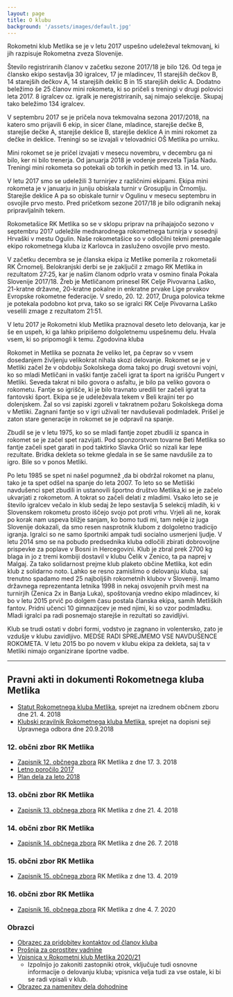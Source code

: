 ```yaml
---
layout: page
title: O klubu
background: '/assets/images/default.jpg'
---
```


Rokometni klub Metlika se je v letu 2017 uspešno udeleževal tekmovanj, ki jih razpisuje Rokometna zveza Slovenije.

Število registriranih članov v začetku sezone 2017/18 je bilo 126. Od tega je člansko ekipo sestavlja 30 igralcev, 17 je 
mladincev, 11 starejših dečkov B, 14 starejših dečkov A, 14 starejših deklic B in 15 starejših deklic A. Dodatno beležimo 
še 25 članov mini rokometa, ki so pričeli s treningi v drugi polovici leta 2017. 8 igralcev oz. igralk je neregistriranih, 
saj nimajo selekcije. Skupaj tako beležimo 134
igralcev.

V septembru 2017 se je pričela nova tekmovalna sezona 2017/2018, na katero smo prijavili 6 ekip, in sicer člane, mladince, 
starejše dečke B, starejše dečke A, starejše deklice B, starejše deklice A in mini rokomet za dečke in deklice. Treningi 
so se izvajali v telovadnici OŠ Metlika po urniku.

Mini rokomet se je pričel izvajati v mesecu novembru, v decembru ga ni bilo, ker ni bilo trenerja. Od januarja 2018 je 
vodenje prevzela Tjaša Nadu. Treningi mini rokometa so potekali ob torkih in petkih med 13. in 14. uro.

V letu 2017 smo se udeležili 3 turnirjev z različnimi ekipami. Ekipa mini rokometa je v januarju in juniju obiskala turnir 
v Grosuplju in Črnomlju. Starejše deklice A pa so obiskale turnir v Ogulinu v mesecu septembru in osvojile prvo mesto. Pred 
pričetkom sezone 2017/18 je bilo odigranih nekaj pripravljalnih tekem.

Rokometašice RK Metlika so se v sklopu priprav na prihajajočo sezono v septembru 2017 udeležile mednarodnega rokometnega 
turnirja v sosednji Hrvaški v mestu Ogulin. Naše rokometašice so v odločilni tekmi premagale ekipo rokometnega kluba iz 
Karlovca in zasluženo osvojile prvo mesto.

V začetku decembra se je članska ekipa iz Metlike pomerila z rokometaši RK Črnomelj. Belokranjski derbi se je zaključil 
z zmago RK Metlika in rezultatom 27:25, kar je našim članom odprlo vrata v osmino finala Pokala Slovenije 2017/18. Žreb 
je Metličanom prinesel RK Celje Pivovarna Laško, 21-kratne državne, 20-kratne pokalne in enkratne prvake Lige prvakov 
Evropske rokometne federacije. V sredo, 20. 12. 2017, Druga polovica tekme je potekala podobno kot prva, tako so se 
igralci RK Celje Pivovarna Laško veselili zmage z rezultatom 21:51.

V letu 2017 je Rokometni klub Metlika praznoval deseto leto delovanja, kar je še en uspeh, ki ga lahko pripišemo 
dolgoletnemu uspešnemu delu. Hvala vsem, ki so pripomogli k temu.
Zgodovina kluba

Rokomet in Metlika se poznata že veliko let, pa čeprav so v vsem dosedanjem življenju velikokrat nihala skozi delovanje. 
Rokomet se je v Metliki začel že v obdobju Sokolskega doma takoj po drugi svetovni vojni, ko so mladi Metličani in vaški 
fantje začeli igrat ta šport na igrišču Pungert v Metliki. Seveda takrat ni bilo govora o asfaltu, je bilo pa veliko 
govora o rokometu. Fantje so igrišče, ki je bilo travnato uredili ter začeli igrat ta fantovski šport. Ekipa se je 
udeleževala tekem v Beli krajini ter po dolenjskem. Žal so vsi zapiski zgoreli v takratnem požaru Sokolskega doma v Metliki. 
Zagnani fantje so v igri uživali ter navduševali podmladek. Prišel je zaton stare generacije in rokomet se je odpravil na spanje.

Zbudil se je v letu 1975, ko so se mladi fantje zopet zbudili iz spanca in rokomet se je začel spet razvijati. Pod 
sponzorstvom tovarne Beti Metlika so fantje začeli spet garati in pod taktirko Slavka Orlič so nizali kar lepe rezultate. 
Bridka dekleta so tekme gledala in se še same navdušile za to igro. Bile so v ponos Metliki.

Po letu 1985 se spet ni našel pogumnež ,da bi obdržal rokomet na planu, tako je ta spet odšel na spanje do leta 2007. 
To leto so se Metliški navdušenci spet zbudili in ustanovili športno društvo Metlika,ki se je začelo ukvarjati z rokometom. A tokrat so začeli delati z mladimi. Vsako leto se je število igralcev večalo in klub sedaj že lepo sestavlja 5 selekcij mladih, ki v Slovenskem rokometu prosto iščejo svojo pot proti vrhu. Vrjeli ali ne, korak po korak nam uspeva bližje sanjam, ko bomo tudi mi, tam nekje iz juga Slovenije dokazali, da smo resen nasprotnik klubom z dolgoletno tradicijo igranja. Igralci so ne samo športniki ampak tudi socialno usmerjeni ljudje. V letu 2014 smo se na pobudo predsednika kluba odločili zbirati dobrovoljne prispevke za poplave v Bosni in Hercegovini. Klub je zbral prek 2700 kg blaga in jo z tremi kombiji dostavil v klubu Čelik v Zenico, ta pa naprej v Malgaj. Za tako solidarnost prejme klub plaketo občine Metlika, kot edin klub z solidarno noto. Lahko se resno zamislimo o delovanju kluba, saj trenutno spadamo med 25 najboljših rokometnih klubov v Sloveniji. Imamo državnega reprezentanta letnika 1998 in nekaj osvojenih prvih mest na turnirjih (Zenica 2x in Banja Luka), spoštovanja vredno ekipo mladincev, ki bo v letu 2015 prvič po dolgem času postala članska ekipa, samih Metliških fantov. Pridni učenci 10 gimnazijcev je med njimi, ki so vzor podmladku. Mladi igralci pa radi posnemajo starejše in rezultati so zavidljivi.

Klub se trudi ostati v dobri formi, vodstvo je zagnano in volentersko, zato je vzdušje v klubu zavidljivo. MEDSE RADI 
SPREJMEMO VSE NAVDUŠENCE ROKOMETA. V letu 2015 bo po novem v klubu ekipa za dekleta, saj ta v Metliki nimajo organizirane 
športne vadbe.

<hr>

## Pravni akti in dokumenti Rokometnega kluba Metlika

* [Statut Rokometnega kluba Metlika](/assets/pdfs/statut-2017.pdf), sprejet na izrednem občnem zboru dne 21. 4. 2018
* [Klubski pravilnik Rokometnega kluba Metlika](/assets/pdfs/klubski-pravilnik-2018.pdf), sprejet na dopisni seji 
Upravnega odbora dne 20.9.2018

### 12. občni zbor RK Metlika
	
* [Zapisnik 12. občnega zbora](/assets/pdfs/zapisnik-oz-12-2018-03-17.pdf) RK Metlika z dne 17. 3. 2018
* [Letno poročilo 2017](/assets/pdfs/letno-porocilo-2017.pdf)
* [Plan dela za leto 2018](/assets/pdfs/plan-dela-2018.pdf)
    
    
### 13. občni zbor RK Metlika	
* [Zapisnik 13. občnega zbora](/assets/pdfs/zapisnik-oz-13-2018-04-21.pdf) RK Metlika z dne 21. 4. 2018


### 14. občni zbor RK Metlika
* [Zapisnik 14. občnega zbora](/assets/pdfs/zapisnik-oz-14-2018-07-26.pdf) RK Metlika z dne 26. 7. 2018
	
	
### 15. občni zbor RK Metlika
* [Zapisnik 15. občnega zbora](/assets/pdfs/zapisnik-oz-15-2019-04-13.pdf) RK Metlika z dne 13. 4. 2019

### 16. občni zbor RK Metlika
* [Zapisnik 16. občnega zbora](/assets/pdfs/zapisnik-oz-4-7-2020.pdf) RK Metlika z dne 4. 7. 2020
    
### Obrazci
* [Obrazec za pridobitev kontaktov od članov kluba](/assets/pdfs/vpisnica-clani-2019.pdf)
* [Prošnja za oprostitev vadnine](/assets/pdfs/prosnja-oprostitev.pdf)
* [Vpisnica v Rokometni klub Metlika 2020/21](/assets/pdfs/vpisnica-2020.pdf)
    * Izpolnijo jo zakoniti zastopniki otrok, vključuje tudi osnovne informacije o delovanju kluba; vpisnica velja tudi 
    za vse ostale, ki bi se radi vpisali v klub.
* [Obrazec za namenitev dela dohodnine](/assets/pdfs/dohodnina-rkmetlika.pdf)
